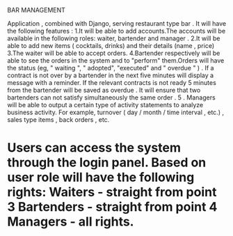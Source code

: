 BAR MANAGEMENT

Application , combined with Django, serving restaurant type bar .
It will have the following features :
1.It will be able to add accounts.The accounts will be available in the following roles: waiter, bartender and manager .
2.It will be able to add new items ( cocktails, drinks) and their details (name , price)
3.The waiter will be able to accept orders.
4.Bartender respectively will be able to see the orders in the system and to "perform" them.Orders will have the status (eg, " waiting ", " adopted", "executed" and " overdue " ) . If a contract is not over by a bartender in the next five minutes will display a message with a reminder. If the relevant contracts is not ready 5 minutes from the bartender will be saved as overdue . It will ensure that two bartenders can not satisfy simultaneously the same order .
5 . Managers will be able to output a certain type of activity statements to analyze business activity. For example, turnover ( day / month / time interval , etc.) , sales
type items , back orders , etc.

Users can access the system through the login panel. Based on user role will have the following rights: Waiters - straight from point 3 Bartenders - straight from point 4 Managers - all rights.
==============
